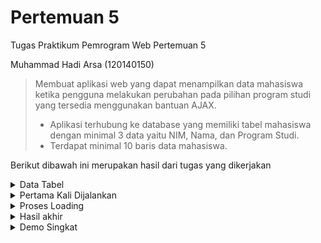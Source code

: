 # Pertemuan 5
Tugas Praktikum Pemrogram Web Pertemuan 5

Muhammad Hadi Arsa (120140150)

> Membuat aplikasi web yang dapat menampilkan data mahasiswa ketika pengguna melakukan
perubahan pada pilihan program studi yang tersedia menggunakan bantuan AJAX.
> - Aplikasi terhubung ke database yang memiliki tabel mahasiswa dengan minimal 3 data
yaitu NIM, Nama, dan Program Studi.
> - Terdapat minimal 10 baris data mahasiswa.

Berikut dibawah ini merupakan hasil dari tugas yang dikerjakan
<details>
<summary>Data Tabel</summary>

Data yang saya buat berjumlah 10 data mahasiswa

![Data Mahasiswa](src/data-table.png)
</details>

<details>
<summary>Pertama Kali Dijalankan</summary>

Data yang terlihat masih kosong karena belum memilih *option* yang ada

![Output1](src/output-1.png)
</details>

<details>
<summary>Proses Loading </summary>

Tampilan ini saya buat agar pergantian data yang dipilih akan terlihat jelas

![Output2](src/output-2.png)
</details>

<details>
<summary>Hasil akhir</summary>

Data yang terlihat akan sesuai dengan yang dipilih

![Output3](src/output-3.png)
</details>


<details>
<summary>Demo Singkat
</summary>

Tampilan akan sesuai seperti di video bawah ini, terlihat bahwa pilihan pertema di *disable* dan
hanya bisa memilih sesuai opsi yang ada, jika ingin melihat pilihan pertama maka website harus di *restart*

![Demo](src/out.gif)
</details>
